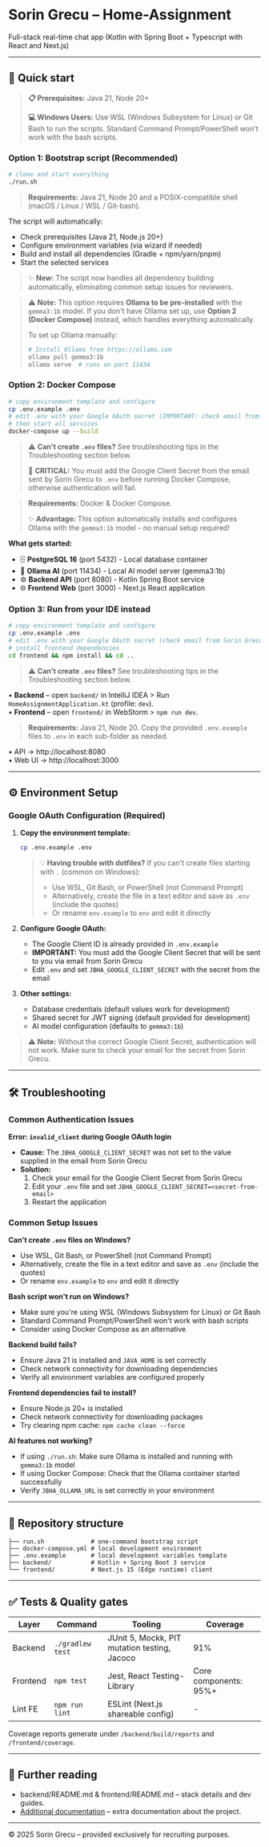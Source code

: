 # Sorin Grecu – Home-Assignment  
Full-stack real-time chat app (Kotlin with Spring Boot + Typescript with React and Next.js)

---

## 🚀 Quick start

> **📋 Prerequisites:** Java 21, Node 20+
> 
> **💻 Windows Users:** Use WSL (Windows Subsystem for Linux) or Git Bash to run the scripts. Standard Command Prompt/PowerShell won't work with the bash scripts.

### Option 1: Bootstrap script (Recommended)
```bash
# clone and start everything
./run.sh
```
> **Requirements:** Java 21, Node 20 and a POSIX-compatible shell (macOS / Linux / WSL / Git-bash).

The script will automatically:
- Check prerequisites (Java 21, Node.js 20+)
- Configure environment variables (via wizard if needed)  
- Build and install all dependencies (Gradle + npm/yarn/pnpm)
- Start the selected services

> ✨ **New:** The script now handles all dependency building automatically, eliminating common setup issues for reviewers.

> ⚠️ **Note:** This option requires **Ollama to be pre-installed** with the `gemma3:1b` model. If you don't have Ollama set up, use **Option 2 (Docker Compose)** instead, which handles everything automatically.
> 
> To set up Ollama manually:
> ```bash
> # Install Ollama from https://ollama.com
> ollama pull gemma3:1b
> ollama serve  # runs on port 11434
> ```

### Option 2: Docker Compose
```bash
# copy environment template and configure
cp .env.example .env
# edit .env with your Google OAuth secret (IMPORTANT: check email from Sorin Grecu!)
# then start all services
docker-compose up --build
```
> ⚠️ **Can't create `.env` files?** See troubleshooting tips in the Troubleshooting section below.
> 
> 🔑 **CRITICAL:** You must add the Google Client Secret from the email sent by Sorin Grecu to `.env` before running Docker Compose, otherwise authentication will fail.

> **Requirements:** Docker & Docker Compose.
> 
> ✨ **Advantage:** This option automatically installs and configures Ollama with the `gemma3:1b` model - no manual setup required!

**What gets started:**
- 🗄️ **PostgreSQL 16** (port 5432) - Local database container
- 🤖 **Ollama AI** (port 11434) - Local AI model server (gemma3:1b)
- ⚙️ **Backend API** (port 8080) - Kotlin Spring Boot service
- 🌐 **Frontend Web** (port 3000) - Next.js React application

### Option 3: Run from your IDE instead
```bash
# copy environment template and configure
cp .env.example .env
# edit .env with your Google OAuth secret (check email from Sorin Grecu!)
# install frontend dependencies
cd frontend && npm install && cd ..
```
> ⚠️ **Can't create `.env` files?** See troubleshooting tips in the Troubleshooting section below.

• **Backend** – open `backend/` in IntelliJ IDEA > Run `HomeAssignmentApplication.kt` (profile: `dev`).  
• **Frontend** – open `frontend/` in WebStorm > `npm run dev`.

> **Requirements:** Java 21, Node 20. Copy the provided `.env.example` files to `.env` in each sub-folder as needed.

• API → http://localhost:8080  
• Web UI → http://localhost:3000

---

## ⚙️ Environment Setup

### Google OAuth Configuration (Required)
1. **Copy the environment template:**
   ```bash
   cp .env.example .env
   ```
   
   > 💡 **Having trouble with dotfiles?** If you can't create files starting with `.` (common on Windows):
   > - Use WSL, Git Bash, or PowerShell (not Command Prompt)
   > - Alternatively, create the file in a text editor and save as `.env` (include the quotes)
   > - Or rename `env.example` to `env` and edit it directly

2. **Configure Google OAuth:**
   - The Google Client ID is already provided in `.env.example`
   - **IMPORTANT:** You must add the Google Client Secret that will be sent to you via email from Sorin Grecu
   - Edit `.env` and set `JBHA_GOOGLE_CLIENT_SECRET` with the secret from the email

3. **Other settings:**
   - Database credentials (default values work for development)
   - Shared secret for JWT signing (default provided for development)
   - AI model configuration (defaults to `gemma3:1b`)

> ⚠️ **Note:** Without the correct Google Client Secret, authentication will not work. Make sure to check your email for the secret from Sorin Grecu.

---

## 🛠️ Troubleshooting

### Common Authentication Issues

**Error: `invalid_client` during Google OAuth login**
- **Cause:** The `JBHA_GOOGLE_CLIENT_SECRET` was not set to the value supplied in the email from Sorin Grecu
- **Solution:** 
  1. Check your email for the Google Client Secret from Sorin Grecu
  2. Edit your `.env` file and set `JBHA_GOOGLE_CLIENT_SECRET=<secret-from-email>`
  3. Restart the application

### Common Setup Issues

**Can't create `.env` files on Windows?**
- Use WSL, Git Bash, or PowerShell (not Command Prompt)
- Alternatively, create the file in a text editor and save as `.env` (include the quotes)
- Or rename `env.example` to `env` and edit it directly

**Bash script won't run on Windows?**
- Make sure you're using WSL (Windows Subsystem for Linux) or Git Bash
- Standard Command Prompt/PowerShell won't work with bash scripts
- Consider using Docker Compose as an alternative

**Backend build fails?**
- Ensure Java 21 is installed and `JAVA_HOME` is set correctly
- Check network connectivity for downloading dependencies
- Verify all environment variables are configured properly

**Frontend dependencies fail to install?**
- Ensure Node.js 20+ is installed
- Check network connectivity for downloading packages
- Try clearing npm cache: `npm cache clean --force`

**AI features not working?**
- If using `./run.sh`: Make sure Ollama is installed and running with `gemma3:1b` model
- If using Docker Compose: Check that the Ollama container started successfully
- Verify `JBHA_OLLAMA_URL` is set correctly in your environment

---

## 📂 Repository structure

```
├── run.sh             # one-command bootstrap script
├── docker-compose.yml # local development environment
├── .env.example       # local development variables template
├── backend/           # Kotlin + Spring Boot 3 service
└── frontend/          # Next.js 15 (Edge runtime) client
```

---

## ✅ Tests & Quality gates

| Layer     | Command                | Tooling                           | Coverage |
|-----------|------------------------|-----------------------------------|----------|
| Backend   | `./gradlew test`       | JUnit 5, Mockk, PIT mutation testing, Jacoco | 91% |
| Frontend  | `npm test`             | Jest, React Testing-Library       | Core components: 95%+ |
| Lint FE   | `npm run lint`         | ESLint (Next.js shareable config) | - |

Coverage reports generate under `/backend/build/reports` and `/frontend/coverage`.

---

## 📄 Further reading

* backend/README.md & frontend/README.md – stack details and dev guides.
* [Additional documentation](https://docs.google.com/document/d/1BovFcnWqz19ikOPZGnHJbFscn5CoD2mSLtO6hYkSH20/edit?usp=sharing) – extra documentation about the project.

---

© 2025 Sorin Grecu – provided exclusively for recruiting purposes.